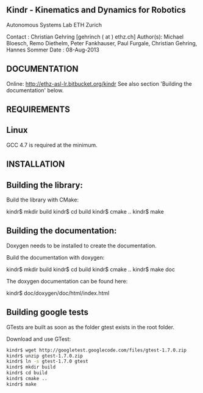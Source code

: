 Kindr - Kinematics and Dynamics for Robotics
-----------------------------------------------------------------
Autonomous Systems Lab
ETH Zurich

Contact  : Christian Gehring [gehrinch ( at ) ethz.ch]
Author(s): Michael Bloesch, Remo Diethelm, Peter Fankhauser, Paul Furgale, Christian Gehring, Hannes Sommer
Date     : 08-Aug-2013

DOCUMENTATION
-----------------------------------------------------------------
Online: http://ethz-asl-lr.bitbucket.org/kindr
See also section 'Building the documentation' below.

REQUIREMENTS
-----------------------------------------------------------------
Linux
-----------------------------
GCC 4.7 is required at the minimum.

INSTALLATION
-----------------------------------------------------------------
Building the library:
-----------------------------
Build the library with CMake:

kindr$ mkdir build
kindr$ cd build
kindr$ cmake ..
kindr$ make

Building the documentation:
-----------------------------
Doxygen needs to be installed to create the documentation.

Build the documentation with doxygen:

kindr$ mkdir build
kindr$ cd build
kindr$ cmake ..
kindr$ make doc

The doxygen documentation can be found here:

kindr$ doc/doxygen/doc/html/index.html


Building google tests
-----------------------------
GTests are built as soon as the folder gtest exists in the root folder.

Download and use GTest:

```bash
kindr$ wget http://googletest.googlecode.com/files/gtest-1.7.0.zip
kindr$ unzip gtest-1.7.0.zip
kindr$ ln -s gtest-1.7.0 gtest
kindr$ mkdir build
kindr$ cd build
kindr$ cmake ..
kindr$ make
```
